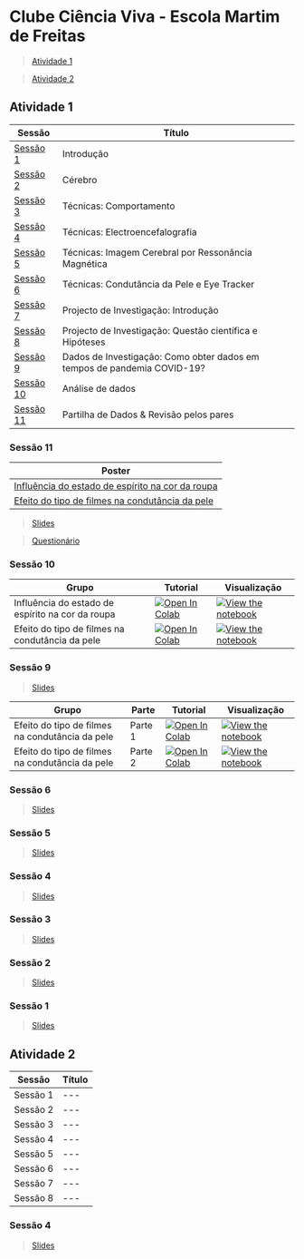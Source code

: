 # Clube Ciência Viva - Escola Martim de Freitas

> [Atividade 1](#atividade-1)

> [Atividade 2](#atividade-2)

## Atividade 1

| Sessão | Título |
| - | --- |
| [Sessão 1](#sessão-1) | Introdução |
| [Sessão 2](#sessão-2) | Cérebro |
| [Sessão 3](#sessão-3) | Técnicas: Comportamento |
| [Sessão 4](#sessão-4) | Técnicas: Electroencefalografia |
| [Sessão 5](#sessão-5) | Técnicas: Imagem Cerebral por Ressonância Magnética |
| [Sessão 6](#sessão-6) | Técnicas: Condutância da Pele e Eye Tracker |
| [Sessão 7](#sessão-7) | Projecto de Investigação: Introdução |
| [Sessão 8](#sessão-8) | Projecto de Investigação: Questão científica e Hipóteses |
| [Sessão 9](#sessão-9) | Dados de Investigação: Como obter dados em tempos de pandemia COVID-19? |
| [Sessão 10](#sessão-10) | Análise de dados |
| [Sessão 11](#sessão-11) | Partilha de Dados & Revisão pelos pares |

### Sessão 11
| Poster |
| --- | 
| [Influência do estado de espírito na cor da roupa](activity1/poster/Grupo1-POSTER-sessions9-to-11-EMartimFreitas_POCH.pdf) |
| [Efeito do tipo de filmes na condutância da pele](activity1/poster/Grupo3-POSTER-sessions9-to-11-EMartimFreitas_POCH.pdf) |

> [Slides](activity1/slides/Lesson11Activity1.pdf)

> [Questionário](activity1/form/Actividade%201_questionário_geral.pdf)

### Sessão 10

| Grupo | Tutorial | Visualização |
| - | --- | ---- |
| Influência do estado de espírito na cor da roupa | [![Open In Colab](https://colab.research.google.com/assets/colab-badge.svg)](https://colab.research.google.com/github/CIBIT-ICNAS/clube-ciencia-viva/blob/main/activity1/tutorials/SAG-sessao10-group1.ipynb) | [![View the notebook](https://img.shields.io/badge/render-nbviewer-orange.svg)](https://nbviewer.jupyter.org/github/CIBIT-ICNAS/clube-ciencia-viva/blob/main/activity1/tutorials/SAG-sessao10-group1.ipynb?flush_cache=true) |
| Efeito do tipo de filmes na condutância da pele | [![Open In Colab](https://colab.research.google.com/assets/colab-badge.svg)](https://colab.research.google.com/github/CIBIT-ICNAS/clube-ciencia-viva/blob/main/activity1/tutorials/SAG-sessao10-group3.ipynb) | [![View the notebook](https://img.shields.io/badge/render-nbviewer-orange.svg)](https://nbviewer.jupyter.org/github/CIBIT-ICNAS/clube-ciencia-viva/blob/main/activity1/tutorials/SAG-sessao10-group3.ipynb?flush_cache=true) |


### Sessão 9

> [Slides](activity1/slides/Lesson9Activity1.pdf)


| Grupo | Parte | Tutorial | Visualização |
| - | - | --- | ---- |
| Efeito do tipo de filmes na condutância da pele | Parte 1 | [![Open In Colab](https://colab.research.google.com/assets/colab-badge.svg)](https://colab.research.google.com/github/CIBIT-ICNAS/clube-ciencia-viva/blob/main/activity1/tutorials/SAG-sessao9-part1-group3.ipynb) | [![View the notebook](https://img.shields.io/badge/render-nbviewer-orange.svg)](https://nbviewer.jupyter.org/github/CIBIT-ICNAS/clube-ciencia-viva/blob/main/activity1/tutorials/SAG-sessao9-part1-group3.ipynb?flush_cache=true) |
| Efeito do tipo de filmes na condutância da pele | Parte 2 | [![Open In Colab](https://colab.research.google.com/assets/colab-badge.svg)](https://colab.research.google.com/github/CIBIT-ICNAS/clube-ciencia-viva/blob/main/activity1/tutorials/SAG-sessao9-part2-group3.ipynb) | [![View the notebook](https://img.shields.io/badge/render-nbviewer-orange.svg)](https://nbviewer.jupyter.org/github/CIBIT-ICNAS/clube-ciencia-viva/blob/main/activity1/tutorials/SAG-sessao9-part2-group3.ipynb?flush_cache=true) |

### Sessão 6
> [Slides](activity1/slides/Lesson6Activity1.pdf)

### Sessão 5
> [Slides](activity1/slides/Lesson5Activity1.pdf)

### Sessão 4
> [Slides](activity1/slides/Lesson4Activity1.pdf)

### Sessão 3
> [Slides](activity1/slides/Lesson3Activity1.pdf)

### Sessão 2
> [Slides](activity1/slides/Lesson2Activity1.pdf)

### Sessão 1
> [Slides](activity1/slides/Lesson1Activity1.pdf)

## Atividade 2
| Sessão | Título |
| - | --- |
| Sessão 1 | --- |
| Sessão 2 | --- |
| Sessão 3 | --- |
| Sessão 4 | --- |
| Sessão 5 | --- |
| Sessão 6 | --- |
| Sessão 7 | --- |
| Sessão 8 | --- |

### Sessão 4
> [Slides](activity2/slides/Lesson4Activity2.pdf)
